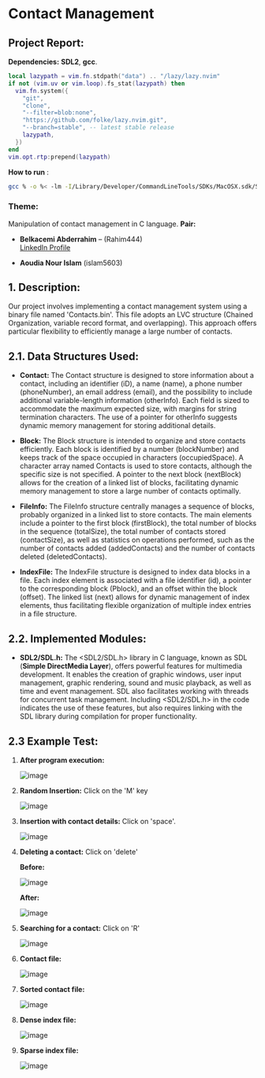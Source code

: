 # **Contact Management**
## **Project Report:**

**Dependencies:** **SDL2**, **gcc**.

```lua
local lazypath = vim.fn.stdpath("data") .. "/lazy/lazy.nvim"
if not (vim.uv or vim.loop).fs_stat(lazypath) then
  vim.fn.system({
    "git",
    "clone",
    "--filter=blob:none",
    "https://github.com/folke/lazy.nvim.git",
    "--branch=stable", -- latest stable release
    lazypath,
  })
end
vim.opt.rtp:prepend(lazypath)
```

**How to run** :
```bash
gcc % -o %< -lm -I/Library/Developer/CommandLineTools/SDKs/MacOSX.sdk/System/Library/Frameworks/SDL2.framework/Headers -Wl,-rpath,/Library/Frameworks -    F/Library/Developer/CommandLineTools/SDKs/MacOSX.sdk/System/Library/Frameworks -framework SDL2
```

### **Theme:**

Manipulation of contact management in C language. **Pair:**

- **Belkacemi Abderrahim** – (Rahim444)  
  [LinkedIn Profile](https://www.linkedin.com/in/belkacemi-abderrahim-80320a184/)

- **Aoudia Nour Islam** (islam5603)

## 1. **Description:**

Our project involves implementing a contact management system using a binary file named 'Contacts.bin'. This file adopts an LVC structure (Chained Organization, variable record format, and overlapping). This approach offers particular flexibility to efficiently manage a large number of contacts.

## **2.1. Data Structures Used:**

- **Contact:** The Contact structure is designed to store information about a contact, including an identifier (iD), a name (name), a phone number (phoneNumber), an email address (email), and the possibility to include additional variable-length information (otherInfo). Each field is sized to accommodate the maximum expected size, with margins for string termination characters. The use of a pointer for otherInfo suggests dynamic memory management for storing additional details.

- **Block:** The Block structure is intended to organize and store contacts efficiently. Each block is identified by a number (blockNumber) and keeps track of the space occupied in characters (occupiedSpace). A character array named Contacts is used to store contacts, although the specific size is not specified. A pointer to the next block (nextBlock) allows for the creation of a linked list of blocks, facilitating dynamic memory management to store a large number of contacts optimally.

- **FileInfo:** The FileInfo structure centrally manages a sequence of blocks, probably organized in a linked list to store contacts. The main elements include a pointer to the first block (firstBlock), the total number of blocks in the sequence (totalSize), the total number of contacts stored (contactSize), as well as statistics on operations performed, such as the number of contacts added (addedContacts) and the number of contacts deleted (deletedContacts).

- **IndexFile:** The IndexFile structure is designed to index data blocks in a file. Each index element is associated with a file identifier (id), a pointer to the corresponding block (Pblock), and an offset within the block (offset). The linked list (next) allows for dynamic management of index elements, thus facilitating flexible organization of multiple index entries in a file structure.

## **2.2. Implemented Modules:**

- **SDL2/SDL.h:** The \<SDL2/SDL.h\> library in C language, known as SDL (**Simple DirectMedia Layer**), offers powerful features for multimedia development. It enables the creation of graphic windows, user input management, graphic rendering, sound and music playback, as well as time and event management. SDL also facilitates working with threads for concurrent task management. Including \<SDL2/SDL.h\> in the code indicates the use of these features, but also requires linking with the SDL library during compilation for proper functionality.

## **2.3 Example Test:**

1. **After program execution:**

   ![image](https://raw.githubusercontent.com/Rahim-444/ProjectSfsd/master/assets/image1.png)

2. **Random Insertion:** Click on the 'M' key

   ![image](https://raw.githubusercontent.com/Rahim-444/ProjectSfsd/master/assets/image2.png)

3. **Insertion with contact details:** Click on 'space'.

   ![image](https://raw.githubusercontent.com/Rahim-444/ProjectSfsd/master/assets/image3.png)

4. **Deleting a contact:** Click on 'delete'

   **Before:**

   ![image](https://raw.githubusercontent.com/Rahim-444/ProjectSfsd/master/assets/image4.png)

   **After:**

   ![image](https://raw.githubusercontent.com/Rahim-444/ProjectSfsd/master/assets/image5.png)

5. **Searching for a contact:** Click on 'R'

   ![image](https://raw.githubusercontent.com/Rahim-444/ProjectSfsd/master/assets/image6.png)

6. **Contact file:**

   ![image](https://raw.githubusercontent.com/Rahim-444/ProjectSfsd/master/assets/image8.png)

7. **Sorted contact file:**

   ![image](https://raw.githubusercontent.com/Rahim-444/ProjectSfsd/master/assets/image10.png)

8. **Dense index file:**

   ![image](https://raw.githubusercontent.com/Rahim-444/ProjectSfsd/master/assets/image7.png)

9. **Sparse index file:**

   ![image](https://raw.githubusercontent.com/Rahim-444/ProjectSfsd/master/assets/image9.png)
